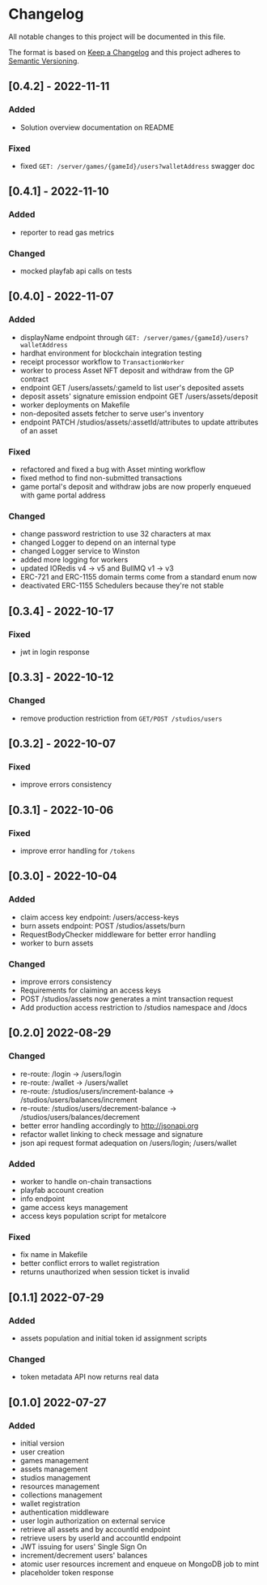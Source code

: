 # Changelog

All notable changes to this project will be documented in this file.

The format is based on [Keep a Changelog](http://keepachangelog.com/en/1.0.0/)
and this project adheres to [Semantic Versioning](http://semver.org/spec/v2.0.0.html).

## [0.4.2] - 2022-11-11

### Added

- Solution overview documentation on README

### Fixed

- fixed `GET: /server/games/{gameId}/users?walletAddress` swagger doc

## [0.4.1] - 2022-11-10

### Added

- reporter to read gas metrics

### Changed

- mocked playfab api calls on tests

## [0.4.0] - 2022-11-07

### Added

- displayName endpoint through `GET: /server/games/{gameId}/users?walletAddress`
- hardhat environment for blockchain integration testing
- receipt processor workflow to `TransactionWorker`
- worker to process Asset NFT deposit and withdraw from the GP contract
- endpoint GET /users/assets/:gameId to list user's deposited assets
- deposit assets' signature emission endpoint GET /users/assets/deposit
- worker deployments on Makefile
- non-deposited assets fetcher to serve user's inventory
- endpoint PATCH /studios/assets/:assetId/attributes to update attributes of an asset

### Fixed

- refactored and fixed a bug with Asset minting workflow
- fixed method to find non-submitted transactions
- game portal's deposit and withdraw jobs are now properly enqueued with game portal address

### Changed

- change password restriction to use 32 characters at max
- changed Logger to depend on an internal type
- changed Logger service to Winston
- added more logging for workers
- updated IORedis v4 -> v5 and BullMQ v1 -> v3
- ERC-721 and ERC-1155 domain terms come from a standard enum now
- deactivated ERC-1155 Schedulers because they're not stable

## [0.3.4] - 2022-10-17

### Fixed

- jwt in login response

## [0.3.3] - 2022-10-12

### Changed

- remove production restriction from `GET/POST /studios/users`

## [0.3.2] - 2022-10-07

### Fixed

- improve errors consistency

## [0.3.1] - 2022-10-06

### Fixed

- improve error handling for `/tokens`

## [0.3.0] - 2022-10-04

### Added

- claim access key endpoint: /users/access-keys
- burn assets endpoint: POST /studios/assets/burn
- RequestBodyChecker middleware for better error handling
- worker to burn assets

### Changed

- improve errors consistency
- Requirements for claiming an access keys
- POST /studios/assets now generates a mint transaction request
- Add production access restriction to /studios namespace and /docs

## [0.2.0] 2022-08-29

### Changed

- re-route: /login -> /users/login
- re-route: /wallet -> /users/wallet
- re-route: /studios/users/increment-balance -> /studios/users/balances/increment
- re-route: /studios/users/decrement-balance -> /studios/users/balances/decrement
- better error handling accordingly to http://jsonapi.org
- refactor wallet linking to check message and signature
- json api request format adequation on /users/login; /users/wallet

### Added

- worker to handle on-chain transactions
- playfab account creation
- info endpoint
- game access keys management
- access keys population script for metalcore

### Fixed

- fix name in Makefile
- better conflict errors to wallet registration
- returns unauthorized when session ticket is invalid

## [0.1.1] 2022-07-29

### Added

- assets population and initial token id assignment scripts

### Changed

- token metadata API now returns real data

## [0.1.0] 2022-07-27

### Added

- initial version
- user creation
- games management
- assets management
- studios management
- resources management
- collections management
- wallet registration
- authentication middleware
- user login authorization on external service
- retrieve all assets and by accountId endpoint
- retrieve users by userId and accountId endpoint
- JWT issuing for users' Single Sign On
- increment/decrement users' balances
- atomic user resources increment and enqueue on MongoDB job to mint
- placeholder token response


